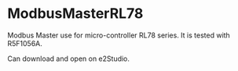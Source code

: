 # ModbusMasterRL78


Modbus Master use for micro-controller RL78 series. It is tested with R5F1056A. 

Can download and open on e2Studio.
